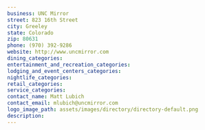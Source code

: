 ```yaml
---
business: UNC Mirror
street: 823 16th Street
city: Greeley
state: Colorado
zip: 80631
phone: (970) 392-9286
website: http://www.uncmirror.com
dining_categories: 
entertainment_and_recreation_categories: 
lodging_and_event_centers_categories: 
nightlife_categories: 
retail_categories: 
service_categories: 
contact_name: Matt Lubich
contact_email: mlubich@uncmirror.com
logo_image_path: assets/images/directory/directory-default.png
description: 
---
```

